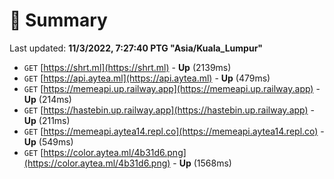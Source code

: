 # 📖 Summary
Last updated: **11/3/2022, 7:27:40 PTG "Asia/Kuala_Lumpur"**

- `GET` [https://shrt.ml](https://shrt.ml) - **Up** (2139ms)
- `GET` [https://api.aytea.ml](https://api.aytea.ml) - **Up** (479ms)
- `GET` [https://memeapi.up.railway.app](https://memeapi.up.railway.app) - **Up** (214ms)
- `GET` [https://hastebin.up.railway.app](https://hastebin.up.railway.app) - **Up** (211ms)
- `GET` [https://memeapi.aytea14.repl.co](https://memeapi.aytea14.repl.co) - **Up** (549ms)
- `GET` [https://color.aytea.ml/4b31d6.png](https://color.aytea.ml/4b31d6.png) - **Up** (1568ms)
